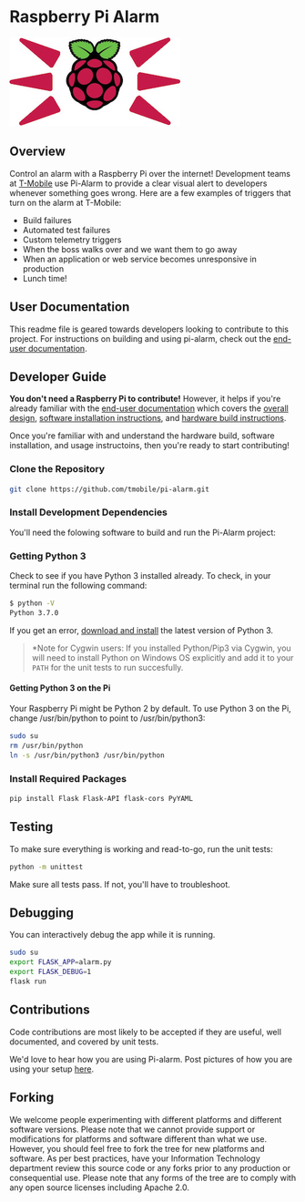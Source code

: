 # Raspberry Pi Alarm

![Pi Alarm](docs/images/pi-alarm-medium.jpg)

## Overview

Control an alarm with a Raspberry Pi over the internet! Development teams at [T-Mobile](https://opensource.t-mobile.com/) use Pi-Alarm to provide a clear visual alert to developers whenever something goes wrong. Here are a few examples of triggers that turn on the alarm at T-Mobile:

* Build failures
* Automated test failures
* Custom telemetry triggers
* When the boss walks over and we want them to go away
* When an application or web service becomes unresponsive in production
* Lunch time!

## User Documentation

This readme file is geared towards developers looking to contribute to this project. For instructions on building and using pi-alarm, check out the [end-user documentation](docs/).

## Developer Guide

**You don't need a Raspberry Pi to contribute!** However, it helps if you're already familiar with the [end-user documentation](docs/) which covers the [overall design](docs/), [software installation instructions](docs/software-instructions.md), and [hardware build instructions](docs/build-instructions.md).

Once you're familiar with and understand the hardware build, software installation, and usage instructoins, then you're ready to start contributing!

### Clone the Repository

```bash
git clone https://github.com/tmobile/pi-alarm.git
```

### Install Development Dependencies

You'll need the folowing software to build and run the Pi-Alarm project:

### Getting Python 3

Check to see if you have Python 3 installed already. To check, in your terminal run the following command:

```bash
$ python -V
Python 3.7.0
```

If you get an error, [download and install](https://www.python.org/downloads/) the latest version of Python 3.

> *Note for Cygwin users: If you installed Python/Pip3 via Cygwin, you will need to install Python on Windows OS explicitly and add it to your `PATH` for the unit tests to run succesfully.

#### Getting Python 3 on the Pi

Your Raspberry Pi might be Python 2 by default. To use Python 3 on the Pi, change /usr/bin/python to point to /usr/bin/python3:

```bash
sudo su
rm /usr/bin/python
ln -s /usr/bin/python3 /usr/bin/python
```

### Install Required Packages

```bash
pip install Flask Flask-API flask-cors PyYAML
```

## Testing

To make sure everything is working and read-to-go, run the unit tests:

```bash
python -m unittest
```

Make sure all tests pass. If not, you'll have to troubleshoot.

## Debugging

You can interactively debug the app while it is running.  

```bash
sudo su
export FLASK_APP=alarm.py
export FLASK_DEBUG=1
flask run
```

## Contributions

Code contributions are most likely to be accepted if they are useful, well documented, and covered by unit tests.

We'd love to hear how you are using Pi-alarm.  Post pictures of how you are using your setup [here](docs/user_contrib/README.md).

## Forking

We welcome people experimenting with different platforms and different software versions.  Please note that we cannot provide support or modifications for platforms and software different than what we use.  However, you should feel free to fork the tree for new platforms and software.  As per best practices, have your Information Technology department review this source code or any forks prior to any production or consequential use.  Please note that any forms of the tree are to comply with any open source licenses including Apache 2.0.